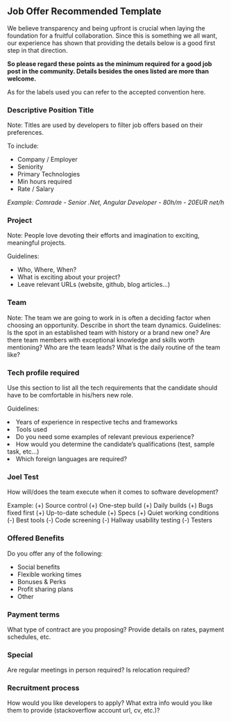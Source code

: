 <h2>Job Offer Recommended Template</h2>

We believe transparency and being upfront is crucial when laying the foundation for a fruitful collaboration. Since this is something we all want, our experience has shown that providing the details below is a good first step in that direction.

<b>So please regard these points as the minimum required for a good job post in the community. Details besides the ones listed are more than welcome.</b> 

As for the labels used you can refer to the accepted convention here.

<h3>Descriptive Position Title</h3>
Note: Titles are used by developers to filter job offers based on their preferences.

To include:
<ul>
<li>Company / Employer</li>
<li>Seniority</li>
<li>Primary Technologies</li>
<li>Min hours required</li>
<li>Rate / Salary</li>
</ul>

<i>Example: Comrade - Senior .Net, Angular Developer - 80h/m - 20EUR net/h</i>

<h3>Project</h3>

Note: People love devoting their efforts and imagination to exciting, meaningful projects. 

Guidelines:
<ul>
<li>Who, Where, When?</li>
<li>What is exciting about your project?</li>
<li>Leave relevant URLs (website, github, blog articles...)</li>
</ul>

<h3>Team</h3>

Note: The team we are going to work in is often a deciding factor when choosing an opportunity. Describe in short the team dynamics. 
Guidelines:
Is the spot in an established team with history or a brand new one?
Are there team members with exceptional knowledge and skills worth mentioning?
Who are the team leads? 
What is the daily routine of the team like?

<h3>Tech profile required</h3>

Use this section to list all the tech requirements that the candidate should have to be comfortable in his/hers new role.

Guidelines: 
<li>Years of experience in respective techs and frameworks</li>
<li>Tools used</li>
<li>Do you need some examples of relevant previous experience?</li>
<li>How would you determine the candidate’s qualifications (test, sample task, etc...)</li>
<li>Which foreign languages are required?</li>

<h3>Joel Test</h3>

How will/does the team execute when it comes to software development?

Example:
		(+) Source control
		(+) One-step build
		(+) Daily builds
		(+) Bugs fixed first
		(+) Up-to-date schedule
		(+) Specs
		(+) Quiet working conditions
		(-) Best tools
		(-) Code screening
		(-) Hallway usability testing
		(-) Testers

<h3>Offered Benefits</h3>

Do you offer any of the following:
<ul>
<li>Social benefits</li> 
<li>Flexible working times</li> 
<li>Bonuses & Perks</li> 
<li>Profit sharing plans</li>
<li>Other</li>
</ul>

<h3>Payment terms</h3>

What type of contract are you proposing? Provide details on rates, payment schedules, etc.

<h3>Special</h3>

Are regular meetings in person required?
Is relocation required?

<h3>Recruitment process</h3>

How would you like developers to apply? What extra info would you like them to provide (stackoverflow account url, cv, etc.)?

